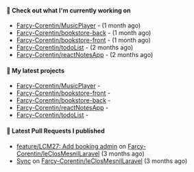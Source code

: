 #### 👷 Check out what I'm currently working on

- [Farcy-Corentin/MusicPlayer](https://github.com/Farcy-Corentin/MusicPlayer) -  (1 month ago)
- [Farcy-Corentin/bookstore-back](https://github.com/Farcy-Corentin/bookstore-back) -  (1 month ago)
- [Farcy-Corentin/bookstore-front](https://github.com/Farcy-Corentin/bookstore-front) -  (1 month ago)
- [Farcy-Corentin/todoList](https://github.com/Farcy-Corentin/todoList) -  (2 months ago)
- [Farcy-Corentin/reactNotesApp](https://github.com/Farcy-Corentin/reactNotesApp) -  (2 months ago)

#### 🌱 My latest projects

- [Farcy-Corentin/MusicPlayer](https://github.com/Farcy-Corentin/MusicPlayer) - 
- [Farcy-Corentin/bookstore-front](https://github.com/Farcy-Corentin/bookstore-front) - 
- [Farcy-Corentin/bookstore-back](https://github.com/Farcy-Corentin/bookstore-back) - 
- [Farcy-Corentin/reactNotesApp](https://github.com/Farcy-Corentin/reactNotesApp) - 
- [Farcy-Corentin/todoList](https://github.com/Farcy-Corentin/todoList) - 

#### 🔨 Latest Pull Requests I published

- [feature/LCM27: Add booking admin](https://github.com/Farcy-Corentin/leClosMesnilLaravel/pull/18) on [Farcy-Corentin/leClosMesnilLaravel](https://github.com/Farcy-Corentin/leClosMesnilLaravel) (3 months ago)
- [Sync](https://github.com/Farcy-Corentin/leClosMesnilLaravel/pull/13) on [Farcy-Corentin/leClosMesnilLaravel](https://github.com/Farcy-Corentin/leClosMesnilLaravel) (3 months ago)